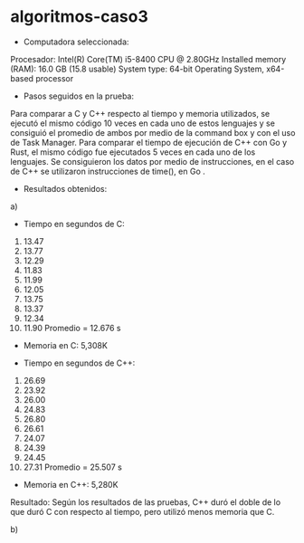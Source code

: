 # algoritmos-caso3


- Computadora seleccionada:

Procesador: 			Intel(R) Core(TM) i5-8400 CPU @ 2.80GHz
Installed memory (RAM): 	16.0 GB (15.8 usable)
System type: 			64-bit Operating System, x64-based processor


- Pasos seguidos en la prueba:

Para comparar a C y C++ respecto al tiempo y memoria utilizados, se ejecutó el mismo código 10 veces
en cada uno de estos lenguajes y se consiguió el promedio de ambos por medio de la command box y con el uso
de Task Manager. Para comparar el tiempo de ejecución de C++ con Go y Rust, el mismo código fue ejecutados
5 veces en cada uno de los lenguajes. Se consiguieron los datos por medio de instrucciones, en el caso de C++
se utilizaron instrucciones de time(), en Go .


- Resultados obtenidos:

a)
 
* Tiempo en segundos de C:
1.	13.47
2.	13.77
3.	12.29
4.	11.83
5.	11.99
6.	12.05
7.	13.75
8.	13.37
9.	12.34
10.	11.90
Promedio = 12.676 s

* Memoria en C: 5,308K


* Tiempo en segundos de C++:
1.	26.69
2.	23.92
3.	26.00
4.	24.83
5.	26.80
6.	26.61
7.	24.07
8.	24.39
9.	24.45
10.	27.31
Promedio = 25.507 s

* Memoria en C++: 5,280K

Resultado: Según los resultados de las pruebas, C++ duró el doble de lo que duró C con respecto al tiempo, pero
utilizó menos memoria que C.


b) 